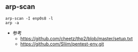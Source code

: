 ## arp-scan
```
arp-scan -I enp0s8 -l
arp -a
```

- 参考
  - https://github.com/cheetz/thp2/blob/master/setup.txt
  - https://github.com/Sliim/pentest-env.git

